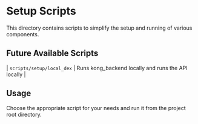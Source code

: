 # Setup Scripts

This directory contains scripts to simplify the setup and running of various components.

## Future Available Scripts
| `scripts/setup/local_dex` | Runs kong_backend locally and runs the API locally |

## Usage

Choose the appropriate script for your needs and run it from the project root directory.

